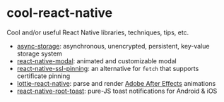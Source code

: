 # cool-react-native

Cool and/or useful React Native libraries, techniques, tips, etc.

* [async-storage](https://github.com/react-native-community/async-storage): asynchronous, unencrypted, persistent, key-value storage system
* [react-native-modal](https://github.com/react-native-community/react-native-modal): animated and customizable modal
* [react-native-ssl-pinning](https://github.com/MaxToyberman/react-native-ssl-pinning): an alternative for `fetch` that supports certificate pinning
* [lottie-react-native](https://github.com/react-native-community/lottie-react-native): parse and render [Adobe After Effects](https://www.adobe.com/products/aftereffects.html) animations
* [react-native-root-toast](https://github.com/magicismight/react-native-root-toast): pure-JS toast notifications for Android & iOS
